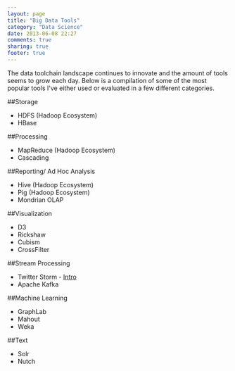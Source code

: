 ```yaml
---
layout: page
title: "Big Data Tools"
category: "Data Science"
date: 2013-06-08 22:27
comments: true
sharing: true
footer: true
---
```

The data toolchain landscape continues to innovate and the amount of
tools seems to grow each day.  Below is a compilation of some of the
most popular tools I've either used or evaluated in a few different
categories.

##Storage
+ HDFS (Hadoop Ecosystem)
+ HBase

##Processing
+ MapReduce (Hadoop Ecosystem)
+ Cascading

##Reporting/ Ad Hoc Analysis
+ Hive (Hadoop Ecosystem)
+ Pig (Hadoop Ecosystem)
+ Mondrian OLAP

##Visualization
+ D3
+ Rickshaw
+ Cubism
+ CrossFilter

##Stream Processing
+ Twitter Storm - [Intro](http://www.slideshare.net/Hadoop_Summit/realtime-analytics-with-storm)
+ Apache Kafka

##Machine Learning
+ GraphLab
+ Mahout
+ Weka

##Text
+ Solr
+ Nutch
